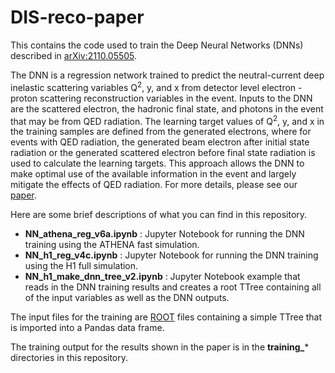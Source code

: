 # DIS-reco-paper

This contains the code used to train the Deep Neural Networks (DNNs) described in [arXiv:2110.05505](https://arxiv.org/abs/2110.05505).

The DNN is a regression network trained to predict the neutral-current deep inelastic scattering variables Q<sup>2</sup>, y, and x from detector level electron - proton scattering reconstruction variables in the event.  Inputs to the DNN are the scattered electron, the hadronic final state, and photons in the event that may be from QED radiation.  The learning target values of Q<sup>2</sup>, y, and x in the training samples are defined from the generated electrons, where for events with QED radiation, the generated beam electron after initial state radiation or the generated scattered electron before final state radiation is used to calculate the learning targets.  This approach allows the DNN to make optimal use of the available information in the event and largely mitigate the effects of QED radiation.  For more details, please see our [paper](https://arxiv.org/abs/2110.05505). 

Here are some brief descriptions of what you can find in this repository.

- **NN_athena_reg_v6a.ipynb** :  Jupyter Notebook for running the DNN training using the ATHENA fast simulation.
- **NN_h1_reg_v4c.ipynb** : Jupyter Notebook for running the DNN training using the H1 full simulation.
- **NN_h1_make_dnn_tree_v2.ipynb** : Jupyter Notebook example that reads in the DNN training results and creates a root TTree containing all of the input variables as well as the DNN outputs.

The input files for the training are [ROOT](https://root.cern) files containing a simple TTree that is imported into a Pandas data frame.

The training output for the results shown in the paper is in the **training_*** directories in this repository.
